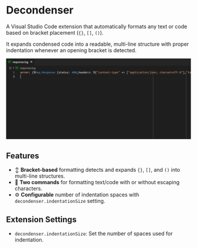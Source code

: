 # Decondenser

A Visual Studio Code extension that automatically formats any text or code based on bracket placement (`{}`, `[]`, `()`).

It expands condensed code into a readable, multi-line structure with proper indentation whenever an opening bracket is detected.

![Decondenser](assets/demo.gif)

## Features

- ↕️ **Bracket-based** formatting detects and expands `{}`, `[]`, and `()` into multi-line structures.
- 🔎 **Two commands** for formatting text/code with or without escaping characters.
- ⚙️ **Configurable** number of indentation spaces with `decondenser.indentationSize` setting.

## Extension Settings

* `decondenser.indentationSize`: Set the number of spaces used for indentation.
